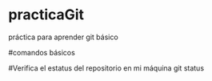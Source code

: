 # practicaGit
práctica para aprender git básico

#comandos básicos 

#Verifica el estatus del repositorio en mi máquina
git status 


